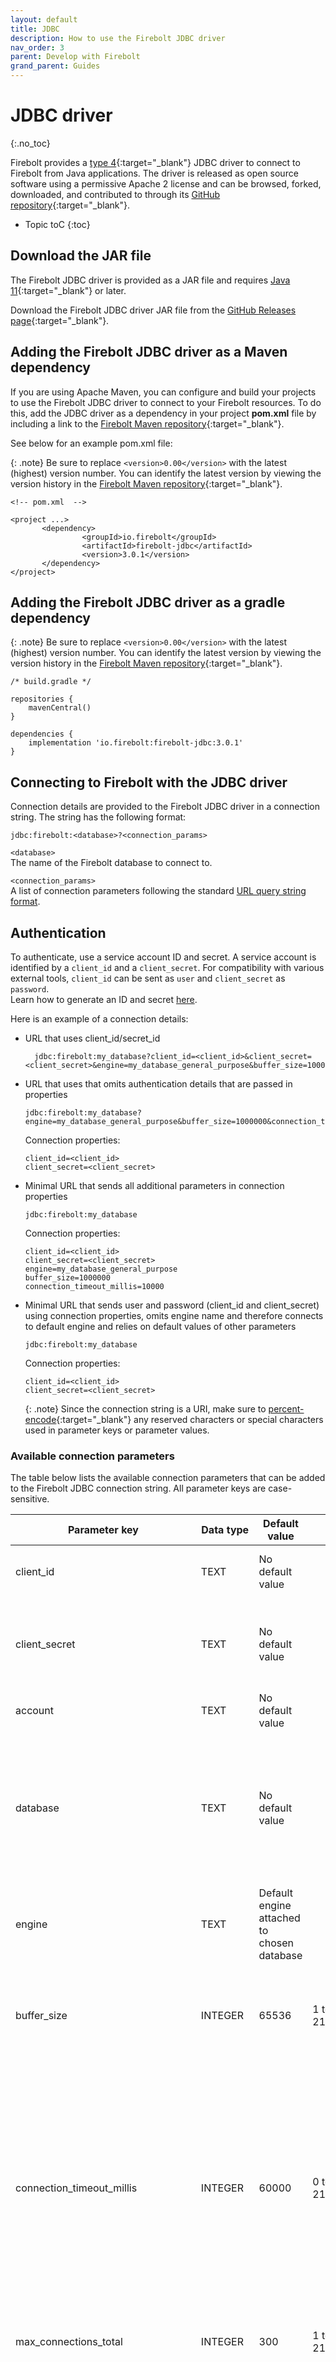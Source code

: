 ```yaml
---
layout: default
title: JDBC
description: How to use the Firebolt JDBC driver
nav_order: 3
parent: Develop with Firebolt
grand_parent: Guides
---
```


# JDBC driver
{:.no_toc}

Firebolt provides a [type 4](https://en.wikipedia.org/wiki/JDBC_driver#Type_4_driver_%E2%80%93_Database-Protocol_driver/Thin_Driver(Pure_Java_driver)){:target="_blank"} JDBC driver to connect to Firebolt from Java applications. The driver is released as open source software using a permissive Apache 2 license and can be browsed, forked, downloaded, and contributed to through its [GitHub repository](https://github.com/firebolt-db/jdbc){:target="_blank"}.

* Topic toC
{:toc}

## Download the JAR file

The Firebolt JDBC driver is provided as a JAR file and requires [Java 11](https://java.com/en/download/manual.jsp){:target="_blank"} or later. 

Download the Firebolt JDBC driver JAR file from the [GitHub Releases page](https://github.com/firebolt-db/jdbc/releases/tag/3.0.1-RELEASE-3){:target="_blank"}.

## Adding the Firebolt JDBC driver as a Maven dependency

If you are using Apache Maven, you can configure and build your projects to use the Firebolt JDBC driver to connect to your Firebolt resources. To do this, add the JDBC driver as a dependency in your project **pom.xml** file by including a link to the [Firebolt Maven repository](https://repo.repsy.io/mvn/firebolt/maven/){:target="_blank"}.

See below for an example pom.xml file:

  {: .note}
  Be sure to replace `<version>0.00</version>` with the latest (highest) version number. You can identify the latest version by viewing the version history in the [Firebolt Maven repository](https://repo.repsy.io/mvn/firebolt/maven/com/firebolt/firebolt-jdbc/){:target="_blank"}.
    
    <!-- pom.xml  -->
    
    <project ...>
           <dependency>
                	<groupId>io.firebolt</groupId>
                	<artifactId>firebolt-jdbc</artifactId>
                	<version>3.0.1</version>
           </dependency>
    </project>


## Adding the Firebolt JDBC driver as a gradle dependency

  {: .note}
  Be sure to replace `<version>0.00</version>` with the latest (highest) version number. You can identify the latest version by viewing the version history in the [Firebolt Maven repository](https://repo.repsy.io/mvn/firebolt/maven/com/firebolt/firebolt-jdbc/){:target="_blank"}.

    /* build.gradle */
    
    repositories {
        mavenCentral()
    }
    
    dependencies {
        implementation 'io.firebolt:firebolt-jdbc:3.0.1'
    }

## Connecting to Firebolt with the JDBC driver

Connection details are provided to the Firebolt JDBC driver in a connection string. The string has the following format:

    jdbc:firebolt:<database>?<connection_params>

`<database>`<br/>
The name of the Firebolt database to connect to.

`<connection_params>`<br/>
A list of connection parameters following the standard [URL query string format](https://en.wikipedia.org/wiki/Query_string#Structure).

## Authentication

To authenticate, use a service account ID and secret.
A service account is identified by a `client_id` and a `client_secret`.
For compatibility with various external tools, `client_id` can be sent as `user` and `client_secret` as `password`.  
Learn how to generate an ID and secret [here](../managing-your-organization/service-accounts.md).

Here is an example of a connection details:

* URL that uses client_id/secret_id
  ```
    jdbc:firebolt:my_database?client_id=<client_id>&client_secret=<client_secret>&engine=my_database_general_purpose&buffer_size=1000000&connection_timeout_millis=10000
  ```

* URL that uses that omits authentication details that are passed in properties
  ```
  jdbc:firebolt:my_database?engine=my_database_general_purpose&buffer_size=1000000&connection_timeout_millis=10000`
  ```
  Connection properties:
  ```
  client_id=<client_id>
  client_secret=<client_secret>
  ```

* Minimal URL that sends all additional parameters in connection properties
  ```
  jdbc:firebolt:my_database
  ```
  Connection properties:
  ```
  client_id=<client_id>
  client_secret=<client_secret>
  engine=my_database_general_purpose
  buffer_size=1000000
  connection_timeout_millis=10000
  ```

* Minimal URL that sends user and password (client_id and client_secret) using connection properties, omits engine name and therefore connects to default engine and relies on default values of other parameters
  ```
  jdbc:firebolt:my_database
  ```
  Connection properties:
  ```
  client_id=<client_id>
  client_secret=<client_secret>
  ```

  {: .note}
  Since the connection string is a URI, make sure to [percent-encode](https://en.wikipedia.org/wiki/Percent-encoding){:target="_blank"} any reserved characters or special characters used in parameter keys or parameter values.

### Available connection parameters

The table below lists the available connection parameters that can be added to the Firebolt JDBC connection string. All parameter keys are case-sensitive.

| Parameter key                        | Data type  | Default value                               | Range           | Description                                                                                                                                                                                                                     |
|--------------------------------------| ---------- |---------------------------------------------|-----------------|---------------------------------------------------------------------------------------------------------------------------------------------------------------------------------------------------------------------------------|
| client_id                            | TEXT     | No default value                            |                 | The Firebolt service account ID. **Required.**                                                                                                                                                                                  |
| client_secret                        | TEXT     | No default value                            |                 | The secret generated for the Firebolt service account. **Required.**                                                                                                                                                            |
| account                              | TEXT     | No default value                            |                 | Your Firebolt account name.                                                                                                                                                                                                     |
| database                             | TEXT     | No default value                            |                 | The name of the database to connect to. Takes precedence over the database name provided as a path parameter.                                                                                                         |
| engine                               | TEXT     | Default engine attached to chosen database |                 | The name of the engine to connect to.                                                                                                                                                          |
| buffer_size                          | INTEGER        | 65536                                       | 1 to 2147483647 | The buffer used by the driver to read the response from the Firebolt API, in bytes.                                                                                                                                   |
| connection_timeout_millis            | INTEGER        | 60000                                       | 0 to 2147483647 | The amount of time in milliseconds to wait to establish a connection with the server before the connection is considered failed. <br/>A timeout value of zero is interpreted as an infinite timeout.                  |
| max_connections_total                | INTEGER        | 300                                         | 1 to 2147483647 | The maximum total number of connections.                                                                                                                                                                              |
| socket_timeout_millis                | INTEGER        | 0                                           | 0 to 2147483647 | The socket timeout in milliseconds. This is the timeout for waiting for data -- the maximum period of inactivity between two consecutive data packets. A timeout value of zero is interpreted as an infinite timeout. |
| connection_keep_alive_timeout_millis | INTEGER        | 300000                                      | 1 to 2147483647 | Specifies how long to keep a connection with the server alive in the connection pool before closing it.                                                                                                                         |
| ssl                                  | BOOLEAN    | true                                        | true or false   | When set to true, connections use SSL / TLS certificates. This parameter also determines the port used by the driver. If true, it uses port 443. If false, it uses port 80.                                                     |
| ssl_mode                             | TEXT     | strict                                      | strict or none  | When set to strict, the certificate is validated to ensure it is correct. If set to none, no certificate verification is used.                                                                                                  |
| ssl_certificate_path                 | TEXT     | No default value                            |                 | The absolute file path for the SSL root certificate.                                                                                                                                                                            |


### System settings as connection parameters

In addition to the parameters specified above, any [system setting](../../Reference/system-settings.md){:target="_blank"} can be passed as a connection string parameter. For example, if you wanted to set a custom CSV delimiter, your connection string would be as follows:
    
    jdbc:firebolt:my_database?format_csv_delimeter=%7C&<other_connection_params>
    
## Applying system settings using SET

In addition to passing system settings as connection string parameters, any [system setting](../../Reference/system-settings.md){:target="_blank"} can be passed to Firebolt as a `SET` command in SQL. Multiple `SET` statements can be passed at once as long as they immediately follow one after another separated by semicolons, as shown in the following example.

    SET input_format_csv_allow_single_quotes = 0;
    SET format_csv_delimiter = |;

## Full reference documentation

Complete reference documentation for the classes and methods implemented in the Firebolt JDBC driver can be found [here](https://docs.firebolt.io/jdbc/javadoc/).
